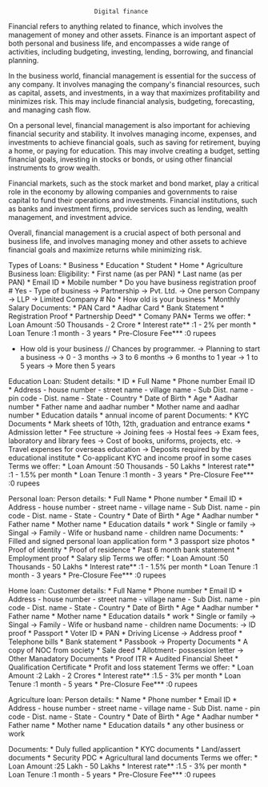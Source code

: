 							Digital finance

Financial refers to anything related to finance, which involves the management of money and other assets. Finance is an important aspect of both personal and business life, and encompasses a wide range of activities, including budgeting, investing, lending, borrowing, and financial planning.

In the business world, financial management is essential for the success of any company. It involves managing the company's financial resources, such as capital, assets, and investments, in a way that maximizes profitability and minimizes risk. This may include financial analysis, budgeting, forecasting, and managing cash flow.

On a personal level, financial management is also important for achieving financial security and stability. It involves managing income, expenses, and investments to achieve financial goals, such as saving for retirement, buying a home, or paying for education. This may involve creating a budget, setting financial goals, investing in stocks or bonds, or using other financial instruments to grow wealth.

Financial markets, such as the stock market and bond market, play a critical role in the economy by allowing companies and governments to raise capital to fund their operations and investments. Financial institutions, such as banks and investment firms, provide services such as lending, wealth management, and investment advice.

Overall, financial management is a crucial aspect of both personal and business life, and involves managing money and other assets to achieve financial goals and maximize returns while minimizing risk.



Types of Loans:
	* Business
	* Education
	* Student
	* Home
	* Agriculture
Business loan:
Eligibility:
	* First name (as per PAN)
	* Last  name (as per PAN)
	* Email ID
	* Mobile number
	* Do you have business registration proof
		# Yes
			- Type of business
				-> Partnership
				-> Pvt. Ltd.
				-> One person Company
				-> LLP
				-> Limited Company
		# No
	* How old is your business
	* Monthly Salary
Documents:
	* PAN Card
	* Aadhar Card
	* Bank Statement
	* Registration Proof
	* Partnership Deed*
	* Comany PAN*
Terms we offer:
	* Loan Amount		  :50 Thousands - 2 Crore
	* Interest rate**	  :1 - 2% per month
	* Loan Tenure		  :1 month - 3 years
	* Pre-Closure Fee***  :0 rupees

* How old is your business
	// Chances by programmer.
		-> Planning to start a business
		-> 0 - 3 months
		-> 3 to 6 months
		-> 6 months to 1 year
		-> 1 to 5 years
		-> More then 5 years



Education Loan:
Student details:
	* ID
	* Full Name
	* Phone number
	Email ID
	* Address
		- house number
		- street name
		- village name
		- Sub Dist. name
		- pin code
		- Dist. name
		- State
		- Country
	* Date of Birth
	* Age
	* Aadhar number
	* Father name and aadhar number
	* Mother name and aadhar number
	* Education datails
	* annual income of parent
Documents:
	* KYC Documents
	* Mark sheets of 10th, 12th, graduation and entrance exams
	* Admission letter
	* Fee structure
		-> Joining fees
		-> Hostal fees
		-> Exam fees, laboratory and library fees
		-> Cost of books, uniforms, projects, etc.
		-> Travel expenses for overseas education
		-> Deposits required by the educational institute
	* Co-applicant KYC and income proof in some cases
Terms we offer:
	* Loan Amount		  :50 Thousands - 50 Lakhs
	* Interest rate**	  :1 - 1.5% per month
	* Loan Tenure		  :1 month - 3 years
	* Pre-Closure Fee***  :0 rupees


Personal loan:
Person details:
	* Full Name
	* Phone number
	* Email ID
	* Address
		- house number
		- street name
		- village name
		- Sub Dist. name
		- pin code
		- Dist. name
		- State
		- Country
	* Date of Birth
	* Age
	* Aadhar number
	* Father name
	* Mother name
	* Education datails
	* work
	* Single or family
		-> Singal
		-> Family
			- Wife or husband name
			- children name
Documents:
	* Filled and signed personal loan application form
	* 3 passport size photos
	* Proof of identity
	* Proof of residence
	* Past 6 month bank statement
	* Employment proof
	* Salary slip
Terms we offer:
	* Loan Amount		  :50 Thousands - 50 Lakhs
	* Interest rate**	  :1 - 1.5% per month
	* Loan Tenure		  :1 month - 3 years
	* Pre-Closure Fee***  :0 rupees



Home loan:
Customer details:
	* Full Name
	* Phone number
	* Email ID
	* Address
		- house number
		- street name
		- village name
		- Sub Dist. name
		- pin code
		- Dist. name
		- State
		- Country
	* Date of Birth
	* Age
	* Aadhar number
	* Father name
	* Mother name
	* Education datails
	* work
	* Single or family
		-> Singal
		-> Family
			- Wife or husband name
			- children name
Documents:
-> ID proof
	* Passport
	* Voter ID
	* PAN
	* Driving License
-> Address proof
	* Telephone bills
	* Bank statement
	* Passbook
-> Property Documents
	* A copy of NOC from society
	* Sale deed
	* Allotment- possession letter
-> Other Manadatory Documents
	* Proof ITR
	* Audited Financial Sheet
	* Qualification Certificate
	* Profit and loss statement
Terms we offer:
	* Loan Amount		  :2 Lakh - 2 Crores
	* Interest rate**	  :1.5 - 3% per month
	* Loan Tenure		  :1 month - 5 years
	* Pre-Closure Fee***  :0 rupees



Agriculture loan:
Person details:
	* Name
	* Phone number
	* Email ID
	* Address
		- house number
		- street name
		- village name
		- Sub Dist. name
		- pin code
		- Dist. name
		- State
		- Country
	* Date of Birth
	* Age
	* Aadhar number
	* Father name
	* Mother name
	* Education datails
	* any other business or work
	
Documents:
	* Duly fulled applicantion
	* KYC documents
	* Land/assert documents
	* Security PDC
	* Agricultural land documents
Terms we offer:
	* Loan Amount		  :25 Lakh - 50 Lakhs
	* Interest rate**	  :1.5 - 3% per month
	* Loan Tenure		  :1 month - 5 years
	* Pre-Closure Fee***  :0 rupees
